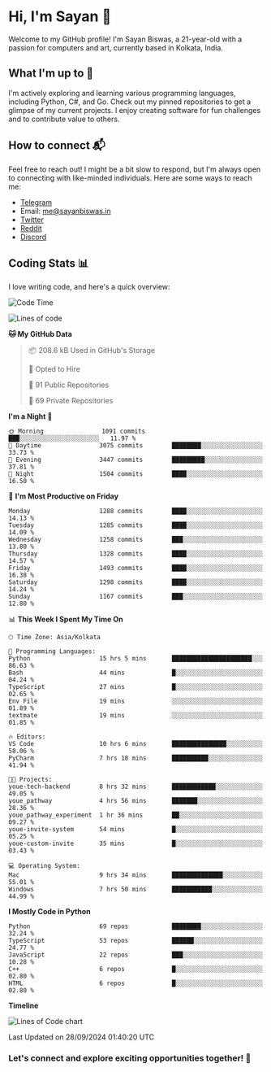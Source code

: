 # Hi, I'm Sayan 👋

Welcome to my GitHub profile! I'm Sayan Biswas, a 21-year-old with a passion for computers and art, currently based in Kolkata, India.

## What I'm up to 🚀

I'm actively exploring and learning various programming languages, including Python, C#, and Go. Check out my pinned repositories to get a glimpse of my current projects. I enjoy creating software for fun challenges and to contribute value to others.

## How to connect 📬

Feel free to reach out! I might be a bit slow to respond, but I'm always open to connecting with like-minded individuals. Here are some ways to reach me:

- [Telegram](https://t.me/dank_as_fuck)
- Email: [me@sayanbiswas.in](mailto:me@sayanbiswas.in)
- [Twitter](https://twitter.com/TheDankDel)
- [Reddit](https://www.reddit.com/user/dank_as_fuck_/)
- [Discord](https://discordapp.com/users/506536929152466945)

## Coding Stats 📊

I love writing code, and here's a quick overview:

<!--START_SECTION:waka-->
![Code Time](http://img.shields.io/badge/Code%20Time-1%2C791%20hrs%206%20mins-blue)

![Lines of code](https://img.shields.io/badge/From%20Hello%20World%20I%27ve%20Written-6.1%20million%20lines%20of%20code-blue)

**🐱 My GitHub Data** 

> 📦 208.6 kB Used in GitHub's Storage 
 > 
> 💼 Opted to Hire
 > 
> 📜 91 Public Repositories 
 > 
> 🔑 69 Private Repositories 
 > 
**I'm a Night 🦉** 

```text
🌞 Morning                1091 commits        ███░░░░░░░░░░░░░░░░░░░░░░   11.97 % 
🌆 Daytime                3075 commits        ████████░░░░░░░░░░░░░░░░░   33.73 % 
🌃 Evening                3447 commits        █████████░░░░░░░░░░░░░░░░   37.81 % 
🌙 Night                  1504 commits        ████░░░░░░░░░░░░░░░░░░░░░   16.50 % 
```
📅 **I'm Most Productive on Friday** 

```text
Monday                   1288 commits        ████░░░░░░░░░░░░░░░░░░░░░   14.13 % 
Tuesday                  1285 commits        ████░░░░░░░░░░░░░░░░░░░░░   14.09 % 
Wednesday                1258 commits        ███░░░░░░░░░░░░░░░░░░░░░░   13.80 % 
Thursday                 1328 commits        ████░░░░░░░░░░░░░░░░░░░░░   14.57 % 
Friday                   1493 commits        ████░░░░░░░░░░░░░░░░░░░░░   16.38 % 
Saturday                 1298 commits        ████░░░░░░░░░░░░░░░░░░░░░   14.24 % 
Sunday                   1167 commits        ███░░░░░░░░░░░░░░░░░░░░░░   12.80 % 
```


📊 **This Week I Spent My Time On** 

```text
🕑︎ Time Zone: Asia/Kolkata

💬 Programming Languages: 
Python                   15 hrs 5 mins       ██████████████████████░░░   86.63 % 
Bash                     44 mins             █░░░░░░░░░░░░░░░░░░░░░░░░   04.24 % 
TypeScript               27 mins             █░░░░░░░░░░░░░░░░░░░░░░░░   02.65 % 
Env File                 19 mins             ░░░░░░░░░░░░░░░░░░░░░░░░░   01.89 % 
textmate                 19 mins             ░░░░░░░░░░░░░░░░░░░░░░░░░   01.85 % 

🔥 Editors: 
VS Code                  10 hrs 6 mins       ███████████████░░░░░░░░░░   58.06 % 
PyCharm                  7 hrs 18 mins       ██████████░░░░░░░░░░░░░░░   41.94 % 

🐱‍💻 Projects: 
youe-tech-backend        8 hrs 32 mins       ████████████░░░░░░░░░░░░░   49.05 % 
youe_pathway             4 hrs 56 mins       ███████░░░░░░░░░░░░░░░░░░   28.36 % 
youe_pathway_experiment  1 hr 36 mins        ██░░░░░░░░░░░░░░░░░░░░░░░   09.27 % 
youe-invite-system       54 mins             █░░░░░░░░░░░░░░░░░░░░░░░░   05.25 % 
youe-custom-invite       35 mins             █░░░░░░░░░░░░░░░░░░░░░░░░   03.43 % 

💻 Operating System: 
Mac                      9 hrs 34 mins       ██████████████░░░░░░░░░░░   55.01 % 
Windows                  7 hrs 50 mins       ███████████░░░░░░░░░░░░░░   44.99 % 
```

**I Mostly Code in Python** 

```text
Python                   69 repos            ████████░░░░░░░░░░░░░░░░░   32.24 % 
TypeScript               53 repos            ██████░░░░░░░░░░░░░░░░░░░   24.77 % 
JavaScript               22 repos            ███░░░░░░░░░░░░░░░░░░░░░░   10.28 % 
C++                      6 repos             █░░░░░░░░░░░░░░░░░░░░░░░░   02.80 % 
HTML                     6 repos             █░░░░░░░░░░░░░░░░░░░░░░░░   02.80 % 
```



**Timeline**

![Lines of Code chart](https://raw.githubusercontent.com/Dank-del/Dank-del/main/assets/bar_graph.png)


 Last Updated on 28/09/2024 01:40:20 UTC
<!--END_SECTION:waka-->

### Let's connect and explore exciting opportunities together! 🚀
